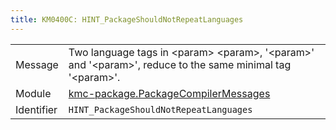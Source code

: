 ```yaml
---
title: KM0400C: HINT_PackageShouldNotRepeatLanguages
---
```


|            |           |
|------------|---------- |
| Message    | Two language tags in &lt;param&gt; &lt;param&gt;, '&lt;param&gt;' and '&lt;param&gt;', reduce to the same minimal tag '&lt;param&gt;'\. |
| Module     | [kmc-package.PackageCompilerMessages](kmc-package.packagecompilermessages) |
| Identifier | `HINT_PackageShouldNotRepeatLanguages` |


